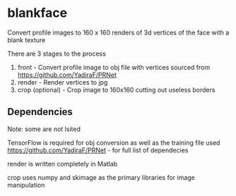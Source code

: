 # blankface
Convert profile images to 160 x 160 renders of 3d vertices of the face with a blank texture

There are 3 stages to the process

1. front - Convert profile image to obj file with vertices sourced from https://github.com/YadiraF/PRNet
2. render - Render vertices to jpg
3. crop (optional) - Crop image to 160x160 cutting out useless borders

## Dependencies
Note: some are not lsited

TensorFlow is required for obj conversion as well as the training file used 
https://github.com/YadiraF/PRNet - for full list of dependecies

render is written completely in Matlab

crop uses numpy and skimage as the primary libraries for image manipulation